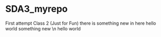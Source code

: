 # SDA3_myrepo
First attempt Class 2 (Just for Fun)
there is something new in here
hello world
something new
\n hello world
